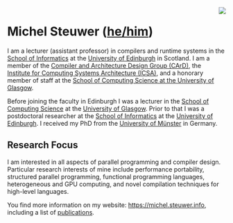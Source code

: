 <img align="right" src="https://github-readme-stats.vercel.app/api?username=Michel-Steuwer&count_private=true&include_all_commits=true"/>

# Michel Steuwer ([he/him](http://pronoun.is/he))

I am a lecturer (assistant professor) in compilers and runtime systems in the [School of Informatics](https://www.ed.ac.uk/informatics/) at the [University of Edinburgh](https://www.ed.ac.uk/) in Scotland. I am a member of the [Compiler and Architecture Design Group (CArD)](http://www.icsa.inf.ed.ac.uk/compilers/), the [Institute for Computing Systems Architecture (ICSA)](http://web.inf.ed.ac.uk/icsa/), and a honorary member of staff at the [School of Computing Science at the University of Glasgow](https://www.gla.ac.uk/schools/computing/).

Before joining the faculty in Edinburgh I was a lecturer in the [School of Computing Science](https://www.gla.ac.uk/schools/computing/) at the [University of Glasgow](https://www.gla.ac.uk/). Prior to that I was a postdoctoral researcher at the [School of Informatics](http://www.inf.ed.ac.uk/) at the [University of Edinburgh](http://www.ed.ac.uk/). I received my PhD from the [University of Münster](http://www.wwu.de/en) in Germany.

## Research Focus
I am interested in all aspects of parallel programming and compiler design. Particular research interests of mine include performance portability, structured parallel programming, functional programming languages, heterogeneous and GPU computing, and novel compilation techniques for high-level languages.

You find more information on my website: https://michel.steuwer.info, including a list of [publications](https://michel.steuwer.info/publications/).
